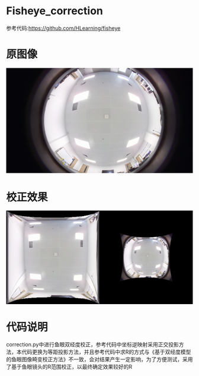 # Fisheye_correction
参考代码:https://github.com/HLearning/fisheye  
# 原图像
![](https://github.com/smallboxx/Fisheye_correction/blob/main/imgs/test3.jpg)
# 校正效果
<div style="display: flex;">
    <img src="https://github.com/smallboxx/Fisheye_correction/blob/main/undistorted_by_R161.jpg" style="width:50%;" />
    <img src="https://github.com/smallboxx/Fisheye_correction/blob/main/undistorted_by_R321.jpg" style="width:50%;" />
</div>

# 代码说明
correction.py中进行鱼眼双经度校正，参考代码中坐标逆映射采用正交投影方法，本代码更换为等距投影方法，并且参考代码中求R的方式与《基于双经度模型的鱼眼图像畸变校正方法》不一致，会对结果产生一定影响，为了方便测试，采用了基于鱼眼镜头的R范围校正，以最终确定效果较好的R
